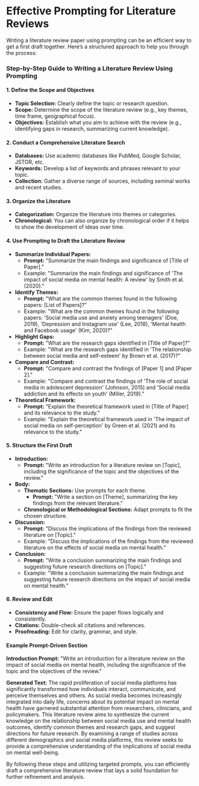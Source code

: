 # Effective Prompting for Literature Reviews

Writing a literature review paper using prompting can be an efficient way to get a first draft together. Here’s a structured approach to help you through the process:

### Step-by-Step Guide to Writing a Literature Review Using Prompting

#### 1. Define the Scope and Objectives
- **Topic Selection:** Clearly define the topic or research question.
- **Scope:** Determine the scope of the literature review (e.g., key themes, time frame, geographical focus).
- **Objectives:** Establish what you aim to achieve with the review (e.g., identifying gaps in research, summarizing current knowledge).

#### 2. Conduct a Comprehensive Literature Search
- **Databases:** Use academic databases like PubMed, Google Scholar, JSTOR, etc.
- **Keywords:** Develop a list of keywords and phrases relevant to your topic.
- **Collection:** Gather a diverse range of sources, including seminal works and recent studies.

#### 3. Organize the Literature
- **Categorization:** Organize the literature into themes or categories.
- **Chronological:** You can also organize by chronological order if it helps to show the development of ideas over time.

#### 4. Use Prompting to Draft the Literature Review
- **Summarize Individual Papers:**
  - **Prompt:** "Summarize the main findings and significance of [Title of Paper]."
  - Example: "Summarize the main findings and significance of 'The impact of social media on mental health: A review' by Smith et al. (2020)."
- **Identify Themes:**
  - **Prompt:** "What are the common themes found in the following papers: [List of Papers]?"
  - Example: "What are the common themes found in the following papers: 'Social media use and anxiety among teenagers' (Doe, 2019), 'Depression and Instagram use' (Lee, 2018), 'Mental health and Facebook usage' (Kim, 2020)?"
- **Highlight Gaps:**
  - **Prompt:** "What are the research gaps identified in [Title of Paper]?"
  - Example: "What are the research gaps identified in 'The relationship between social media and self-esteem' by Brown et al. (2017)?"
- **Compare and Contrast:**
  - **Prompt:** "Compare and contrast the findings of [Paper 1] and [Paper 2]."
  - Example: "Compare and contrast the findings of 'The role of social media in adolescent depression' (Johnson, 2015) and 'Social media addiction and its effects on youth' (Miller, 2019)."
- **Theoretical Framework:**
  - **Prompt:** "Explain the theoretical framework used in [Title of Paper] and its relevance to the study."
  - Example: "Explain the theoretical framework used in 'The impact of social media on self-perception' by Green et al. (2021) and its relevance to the study."

#### 5. Structure the First Draft
- **Introduction:**
  - **Prompt:** "Write an introduction for a literature review on [Topic], including the significance of the topic and the objectives of the review."
- **Body:**
  - **Thematic Sections:** Use prompts for each theme.
    - **Prompt:** "Write a section on [Theme], summarizing the key findings from the relevant literature."
  - **Chronological or Methodological Sections:** Adapt prompts to fit the chosen structure.
- **Discussion:**
  - **Prompt:** "Discuss the implications of the findings from the reviewed literature on [Topic]."
  - Example: "Discuss the implications of the findings from the reviewed literature on the effects of social media on mental health."
- **Conclusion:**
  - **Prompt:** "Write a conclusion summarizing the main findings and suggesting future research directions on [Topic]."
  - Example: "Write a conclusion summarizing the main findings and suggesting future research directions on the impact of social media on mental health."

#### 6. Review and Edit
- **Consistency and Flow:** Ensure the paper flows logically and consistently.
- **Citations:** Double-check all citations and references.
- **Proofreading:** Edit for clarity, grammar, and style.

#### Example Prompt-Driven Section

**Introduction Prompt:**
"Write an introduction for a literature review on the impact of social media on mental health, including the significance of the topic and the objectives of the review."

**Generated Text:**
The rapid proliferation of social media platforms has significantly transformed how individuals interact, communicate, and perceive themselves and others. As social media becomes increasingly integrated into daily life, concerns about its potential impact on mental health have garnered substantial attention from researchers, clinicians, and policymakers. This literature review aims to synthesize the current knowledge on the relationship between social media use and mental health outcomes, identify common themes and research gaps, and suggest directions for future research. By examining a range of studies across different demographics and social media platforms, this review seeks to provide a comprehensive understanding of the implications of social media on mental well-being.

By following these steps and utilizing targeted prompts, you can efficiently draft a comprehensive literature review that lays a solid foundation for further refinement and analysis.
